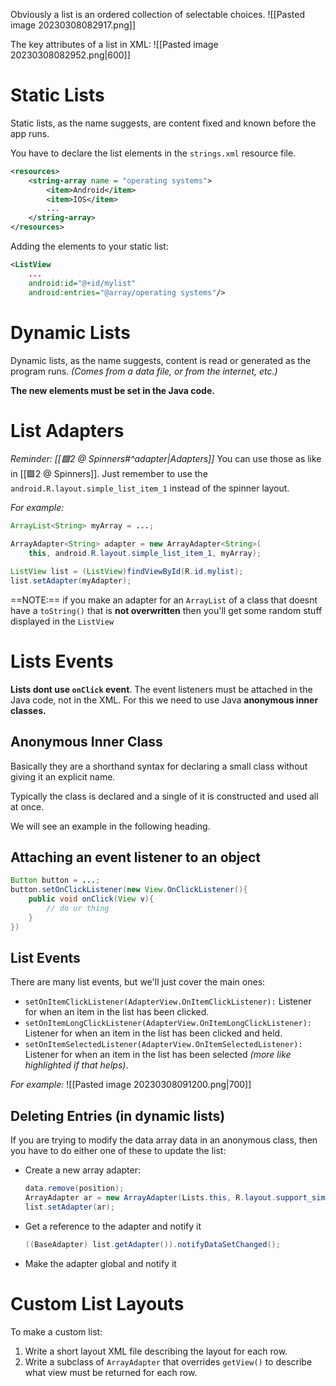 Obviously a list is an ordered collection of selectable choices. 
![[Pasted image 20230308082917.png]]

The key attributes of a list in XML:
![[Pasted image 20230308082952.png|600]]

# Static Lists
Static lists, as the name suggests, are content fixed and known before the app runs.

You have to declare the list elements in the `strings.xml` resource file.
```xml
<resources>
	<string-array name = "operating systems">
		<item>Android</item>
		<item>IOS</item>
		...
	</string-array>
</resources>
```

Adding the elements to your static list:
```xml
<ListView 
	... 
	android:id="@+id/mylist" 
	android:entries="@array/operating systems"/>
```

# Dynamic Lists
Dynamic lists, as the name suggests, content is read or generated as the program runs. _(Comes from a data file, or from the internet, etc.)_

**The new elements must be set in the Java code.**

# List Adapters
_Reminder: [[🟩2 @ Spinners#^adapter|Adapters]]_ 
You can use those as like in [[🟩2 @ Spinners]]. Just remember to use the `android.R.layout.simple_list_item_1` instead of the spinner layout.

_For example:_
```java
ArrayList<String> myArray = ...;

ArrayAdapter<String> adapter = new ArrayAdapter<String>(
	this, android.R.layout.simple_list_item_1, myArray);

ListView list = (ListView)findViewById(R.id.mylist);
list.setAdapter(myAdapter);
```

==NOTE:== if you make an adapter for an  `ArrayList` of a class that doesnt have a `toString()` that is **not overwritten** then you'll get some random stuff displayed in the `ListView`

# Lists Events
**Lists dont use `onClick` event**. The event listeners must be attached in the Java code, not in the XML.
For this we need to use Java **anonymous inner classes.** 

## Anonymous Inner Class
Basically they are a shorthand syntax for declaring a small class without giving it an explicit name.

Typically the class is declared and a single of it is constructed and used all at once.

We will see an example in the following heading.

## Attaching an event listener to an object
```java
Button button = ...;
button.setOnClickListener(new View.OnClickListener(){
	public void onClick(View v){
		// do ur thing
	}
})
```

## List Events
There are many list events, but we'll just cover the main ones:
- `setOnItemClickListener(AdapterView.OnItemClickListener):` Listener for when an item in the list has been clicked.
- `setOnItemLongClickListener(AdapterView.OnItemLongClickListener):` Listener for when an item in the list has been clicked and held.
- `setOnItemSelectedListener(AdapterView.OnItemSelectedListener):`  Listener for when an item in the list has been selected _(more like highlighted if that helps)_.

_For example:_
![[Pasted image 20230308091200.png|700]]

## Deleting Entries (in dynamic lists)
If you are trying to modify the data array  data in an anonymous class, then you have to do either one of these to update the list:
- Create a new array adapter:
	```java
	data.remove(position);  
	ArrayAdapter ar = new ArrayAdapter(Lists.this, R.layout.support_simple_spinner_dropdown_item, data);  
	list.setAdapter(ar);
	```
- Get a reference to the adapter and notify it
	```java
	((BaseAdapter) list.getAdapter()).notifyDataSetChanged();
	```
- Make the adapter global and notify it 

# Custom List Layouts
To make a custom list:
1. Write a short layout XML file describing the layout for each row.
2. Write a subclass of `ArrayAdapter` that overrides `getView()` to describe what view must be returned for each row.
